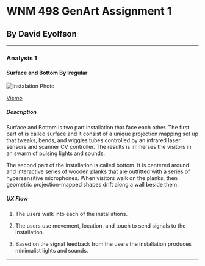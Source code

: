 # WNM 498 GenArt Assignment 1

## By David Eyolfson
---

### Analysis 1 

#### Surface and Bottom By Iregular

![Instalation Photo](http://assets2.thecreatorsproject.com/content-images/contentimage/no-slug/248d20e44e510820d5a69ae15e1597ff.jpg)


[Viemo](http://vimeo.com/107009237)

##### Description

Surface and Bottom is two part installation that face each other. The first part of is called surface and it consist of a unique projection mapping set up that tweaks, bends, and wiggles tubes controlled by an infrared laser sensors and  scanner CV controller. The results is immerses the visitors in an swarm of pulsing lights and sounds.

The second part of the installation is called bottom. It is centered around and interactive series of wooden planks that are outfitted with a series of hypersensitive microphones. When visitors walk on the planks, then geometric projection-mapped shapes drift along a wall beside them.  

##### UX Flow

1.  The users walk into each of the installations. 

2.  The users use movement, location, and touch to send signals to the installation. 

3. Based on the signal feedback from the users the installation produces minimalist lights and sounds.  


---
